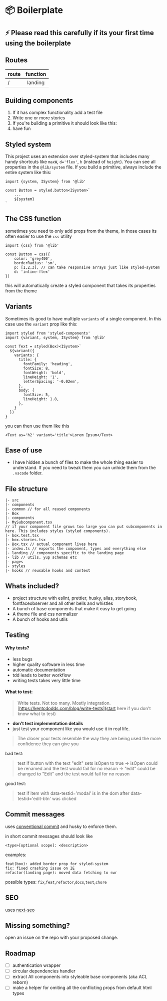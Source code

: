 # 📦 Boilerplate

## ⚡ Please read this carefully if its your first time using the boilerplate

## Routes

| route | function |
| ----- | :------: |
| /     | landing  |

## Building components

1. If it has complex functionality add a test file
2. Write one or more stories
3. If you're building a primitive it should look like this:
4. have fun

## Styled system

This project uses an extension over styled-system that includes many handy shortcuts like `maxW`, `d='flex'`, `h` (instead of `height`). You can see all properties in the `@lib/system` file.
If you build a primitive, always include the entire system like this:

```
import {system, ISystem} from '@lib'

const Button = styled.button<ISystem>`
    ...
    ${system}
`
```

## The CSS function

sometimes you need to only add props from the theme, in those cases its often easier to use the `css` utility

```
import {css} from '@lib'

const Button = css({
    color: 'grey400',
    borderRadius: 'sm',
    p: [1,2,3], // can take responsive arrays just like styled-system
    d: 'inline-flex'
})
```

this will automatically create a styled component that takes its properties from the theme

## Variants

Sometimes its good to have multiple `variants` of a single component. In this case use the `variant` prop like this:

```
import styled from 'styled-components'
import {variant, system, ISystem} from '@lib'

const Text = styled(Box)<ISystem>`
  ${variant({
    variants: {
      title: {
        fontFamily: 'heading',
        fontSize: 8,
        fontWeight: 'bold',
        lineHeight: '1',
        letterSpacing: '-0.02em',
      },
      body: {
        fontSize: 5,
        lineHeight: 1.8,
      },
    }
  })
}
```

you can then use them like this

```
<Text as='h2' variant='title'>Lorem Ipsum</Text>
```

## Ease of use

- I have hidden a bunch of files to make the whole thing easier to understand. If you need to tweak them you can unhide them from the `.vscode` folder.

## File structure

```
|- src
|- components
|- common // for all reused components
|- Box
|- components
|- MySubcomponent.tsx
// if your component file grows too large you can put subcomponents in here. This includes styles (styled components).
|- box.test.tsx
|- box.stories.tsx
|- Box.tsx // actual component lives here
|- index.ts // exports the component, types and everything else
|- landing // components specific to the landing page
|- lib // utils, yup schemas etc
|- pages
|- styles
|- hooks // reusable hooks and context
```

## Whats included?

- project structure with eslint, prettier, husky, alias, storybook, fontfaceobserver and all other bells and whistles
- A bunch of base components that make it easy to get going
- A theme file and css normalizer
- A bunch of hooks and utils

## Testing

#### Why tests?

- less bugs
- higher quality software in less time
- automatic documentation
- tdd leads to better workflow
- writing tests takes very little time

#### What to test:

> Write tests. Not too many. Mostly integration.
> [https://kentcdodds.com/blog/write-tests](start here if you don't know what to test)

- **don't test implementation details**
- just test your component like you would use it in real life.

> The closer your tests resemble the way they are being used the more confidence they can give you

bad test:

> test if button with the text "edit" sets isOpen to true
> -> isOpen could be renamed and the test would fail for no reason
> -> "edit" could be changed to "Edit" and the test would fail for no reason

good test:

> test if item with data-testid='modal' is in the dom after data-testid='edit-btn' was clicked

## Commit messages

uses [conventional commit](https://www.conventionalcommits.org/en/v1.0.0/) and husky to enforce them.

in short commit messages should look like

```
<type>[optional scope]: <description>
```

examples:

```
feat(box): added border prop for styled-system
fix: fixed crashing issue on IE
refactor(landing page): moved data fetching to swr
```

possible types: `fix`,`feat`,`refactor`,`docs`,`test`,`chore`

## SEO

uses [next-seo](https://github.com/garmeeh/next-seo)

## Missing something?

open an issue on the repo with your proposed change.

## Roadmap

- [ ] authentication wrapper
- [ ] circular dependencies handler
- [ ] extract All components into styleable base components (aka ACL reborn)
- [ ] make a helper for omiting all the conflicting props from default html types
